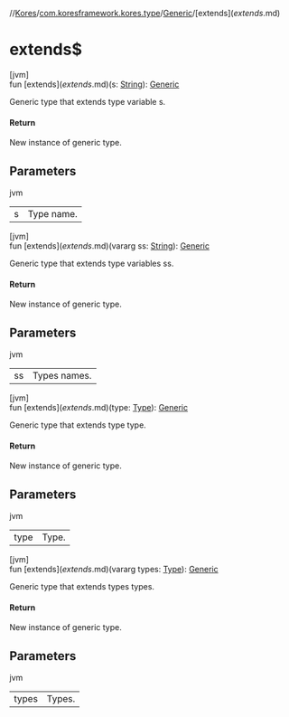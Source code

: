 //[Kores](../../../index.md)/[com.koresframework.kores.type](../index.md)/[Generic](index.md)/[extends$](extends$.md)

# extends$

[jvm]\
fun [extends$](extends$.md)(s: [String](https://kotlinlang.org/api/latest/jvm/stdlib/kotlin/-string/index.html)): [Generic](index.md)

Generic type that extends type variable s.

#### Return

New instance of generic type.

## Parameters

jvm

| | |
|---|---|
| s | Type name. |

[jvm]\
fun [extends$](extends$.md)(vararg ss: [String](https://kotlinlang.org/api/latest/jvm/stdlib/kotlin/-string/index.html)): [Generic](index.md)

Generic type that extends type variables ss.

#### Return

New instance of generic type.

## Parameters

jvm

| | |
|---|---|
| ss | Types names. |

[jvm]\
fun [extends$](extends$.md)(type: [Type](https://docs.oracle.com/javase/8/docs/api/java/lang/reflect/Type.html)): [Generic](index.md)

Generic type that extends type type.

#### Return

New instance of generic type.

## Parameters

jvm

| | |
|---|---|
| type | Type. |

[jvm]\
fun [extends$](extends$.md)(vararg types: [Type](https://docs.oracle.com/javase/8/docs/api/java/lang/reflect/Type.html)): [Generic](index.md)

Generic type that extends types types.

#### Return

New instance of generic type.

## Parameters

jvm

| | |
|---|---|
| types | Types. |
